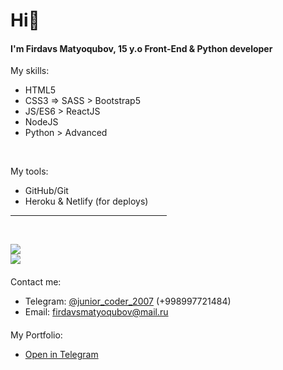 <h1>Hi👋</h1>
<h4>I'm Firdavs Matyoqubov, 15 y.o Front-End & Python developer</h4>
My skills:

- HTML5
- CSS3 => SASS > Bootstrap5
- JS/ES6 > ReactJS
- NodeJS
- Python > Advanced

<br>

My tools:
- GitHub/Git
- Heroku & Netlify (for deploys)

<hr width="250px">
<br>

![](https://github-readme-stats.vercel.app/api/top-langs/?username=matyokubov&show_icons=true&theme=tokyonight)<br>
![](https://github-readme-stats.vercel.app/api?username=matyokubov&show_icons=true&theme=tokyonight)
<h4></h4>
Contact me:

- Telegram: <a href="https://t.me/junior_coder_2007">@junior_coder_2007</a> (+998997721484)
- Email: firdavsmatyoqubov@mail.ru
<h4></h4>
My Portfolio:

- <a href="https://t.me/Matyoqubov_Firdavs">Open in Telegram</hr>
 
